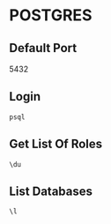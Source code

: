 # POSTGRES

## Default Port
5432

## Login
`psql`

## Get List Of Roles
`\du`

## List Databases
`\l`
